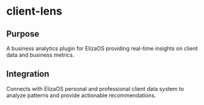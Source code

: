 # client-lens

## Purpose

A business analytics plugin for ElizaOS providing real-time insights on client data and business metrics.

## Integration

Connects with ElizaOS personal and professional client data system to analyze patterns and provide actionable recommendations.
